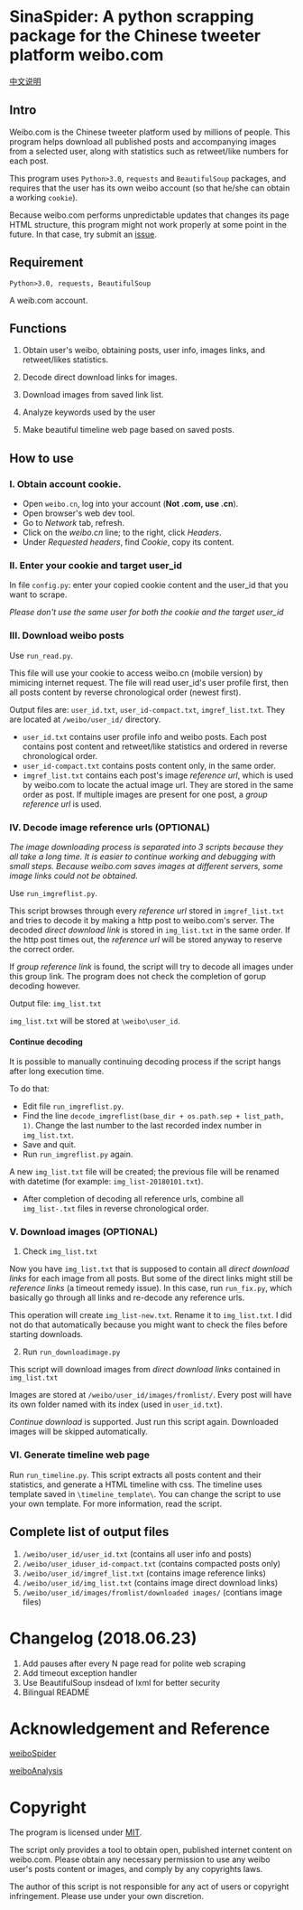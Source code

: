 # SinaSpider: A python scrapping package for the Chinese tweeter platform weibo.com

[中文说明](https://github.com/knightReigh/SinaSpider/blob/master/readme-ch.md)
## Intro

Weibo.com is the Chinese tweeter platform used by millions of people. This program helps download all published posts and accompanying images from a selected user, along with statistics such as retweet/like numbers for each post.

This program uses `Python>3.0`, `requests` and `BeautifulSoup` packages, and requires that the user has its own weibo account (so that he/she can obtain a working `cookie`). 

Because weibo.com performs unpredictable updates that changes its page HTML structure, this program might not work properly at some point in the future. In that case, try submit an [issue](https://github.com/knightReigh/SinaSpider/issues).

## Requirement
`Python>3.0, requests, BeautifulSoup`

A weib.com account.

## Functions
1. Obtain user's weibo, obtaining posts, user info, images links, and retweet/likes statistics.

2. Decode direct download links for images.

3. Download images from saved link list.

4. Analyze keywords used by the user

5. Make beautiful timeline web page based on saved posts.

## How to use
### I. Obtain account cookie.

+ Open `weibo.cn`, log into your account (**Not .com, use .cn**).
+ Open browser's web dev tool.
+ Go to *Network* tab, refresh.
+ Click on the *weibo.cn* line; to the right, click *Headers*.
+ Under *Requested headers*, find *Cookie*, copy its content.

### II. Enter your cookie and target user_id

In file `config.py`: enter your copied cookie content and the user_id that you want to scrape.

*Please don't use the same user for both the cookie and the target user_id*
   

### III. Download weibo posts

Use `run_read.py`.

This file will use your cookie to access weibo.cn (mobile version) by mimicing internet request. The file will read user_id's user profile first, then all posts content by reverse chronological order (newest first).

Output files are: `user_id.txt`, `user_id-compact.txt`, `imgref_list.txt`. They are located at `/weibo/user_id/` directory.

+ `user_id.txt` contains user profile info and weibo posts. Each post contains post content and retweet/like statistics and ordered in reverse chronological order.
+ `user_id-compact.txt` contains posts content only, in the same order.
+ `imgref_list.txt` contains each post's image *reference url*, which is used by weibo.com to locate the actual image url. They are stored in the same order as post. If multiple images are present for one post, a *group reference url* is used.

### IV. Decode image reference urls (OPTIONAL)

*The image downloading process is separated into 3 scripts because they all take a long time. It is easier to continue working and debugging with small steps. Because weibo.com saves images at different servers, some image links could not be obtained.* 

Use `run_imgreflist.py`.

This script browses through every *reference url* stored in `imgref_list.txt` and tries to decode it by making a http post to weibo.com's server. The decoded *direct download link* is stored in `img_list.txt` in the same order. If the http post times out, the *reference url* will be stored anyway to reserve the correct order. 

If *group reference link* is found, the script will try to decode all images under this group link. The program does not check the completion of gorup decoding however.

Output file: `img_list.txt`

`img_list.txt` will be stored at `\weibo\user_id`.

#### Continue decoding

It is possible to manually continuing decoding process if the script hangs after long execution time.

To do that:

+ Edit file `run_imgreflist.py`.
+ Find the line `decode_imgreflist(base_dir + os.path.sep + list_path, 1)`. Change the last number to the last recorded index number in `img_list.txt`.
+ Save and quit.
+ Run `run_imgreflist.py` again.

A new `img_list.txt` file will be created; the previous file will be renamed with datetime (for example: `img_list-20180101.txt`).

+ After completion of decoding all reference urls, combine all `img_list-.txt` files in reverse chronological order.

### V. Download images (OPTIONAL)

1. Check `img_list.txt`

Now you have `img_list.txt` that is supposed to contain all *direct download links* for each image from all posts. But some of the direct links might still be *reference links* (a timeout remedy issue). In this case, run `run_fix.py`, which basically go through all links and re-decode any reference urls.

This operation will create `img_list-new.txt`. Rename it to `img_list.txt`. I did not do that automatically because you might want to check the files before starting downloads.

2. Run `run_downloadimage.py`

This script will download images from *direct download links* contained in `img_list.txt`

Images are stored at `/weibo/user_id/images/fromlist/`. Every post will have its own folder named with its index (used in `user_id.txt`).

*Continue download* is supported. Just run this script again. Downloaded images will be skipped automatically.


### VI. Generate timeline web page

Run `run_timeline.py`. This script extracts all posts content and their statistics, and generate a HTML timeline with css. The timeline uses template saved in `\timeline_template\`. You can change the script to use your own template. For more information, read the script.


## Complete list of output files
1. `/weibo/user_id/user_id.txt` (contains all user info and posts)
2. `/weibo/user_iduser_id-compact.txt` (contains compacted posts only)
3. `/weibo/user_id/imgref_list.txt` (contains image reference links)
4. `/weibo/user_id/img_list.txt` (contains image direct download links)
5. `/weibo/user_id/images/fromlist/downloaded images/` (contians image files)

# Changelog (2018.06.23)
1. Add pauses after every N page read for polite web scraping
2. Add timeout exception handler
3. Use BeautifulSoup insdead of lxml for better security
4. Bilingual README

# Acknowledgement and Reference
[weiboSpider](https://github.com/knightReigh/weiboSpider-1)

[weiboAnalysis](https://github.com/dingmyu/weibo_analysis)

# Copyright
The program is licensed under [MIT](https://opensource.org/licenses/MIT). 

The script only provides a tool to obtain open, published internet content on weibo.com. Please obtain any necessary permission to use any weibo user's posts content or images, and comply by any copyrights laws. 

The author of this script is not responsible for any act of users or copyright infringement. Please use under your own discretion.
